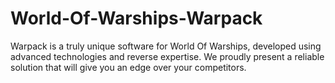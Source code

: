# World-Of-Warships-Warpack
Warpack is a truly unique software for World Of Warships, developed using advanced technologies and reverse expertise. We proudly present a reliable solution that will give you an edge over your competitors.
